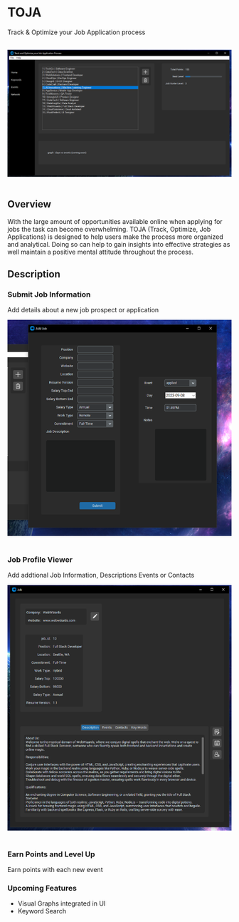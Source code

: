 # TOJA
Track &amp; Optimize your Job Application process

<br>
<div align="center">
<img src="assets/home_screenshot.png" width=800>
</div>
<br>

## Overview
With the large amount of opportunities available online when applying for jobs the task can become overwhelming.
TOJA (Track, Optimize, Job Applications) is designed to help users make the process more organized and analytical.
Doing so can help to gain insights into effective strategies as well maintain a positive mental attitude throughout the process.

## Description
### Submit Job Information
Add details about a new job prospect or application
<br>
<div align="center">
<img src="assets/add_job_screenshot.png" width=600>
</div>
<br>

### Job Profile Viewer 
Add addtional Job Information, Descriptions Events or Contacts
<br>
<div align="center">
<img src="assets/job_profile_screenshot.png" width=600>
</div>
<br>

### Earn Points and Level Up
Earn points with each new event

### Upcoming Features
+ Visual Graphs integrated in UI
+ Keyword Search


